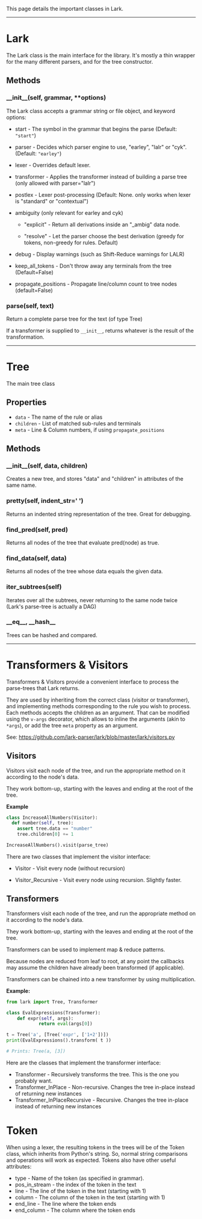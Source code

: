 This page details the important classes in Lark.

----

# Lark

The Lark class is the main interface for the library. It's mostly a thin wrapper for the many different parsers, and for the tree constructor.

## Methods

### \_\_init\_\_(self, grammar, **options)

The Lark class accepts a grammar string or file object, and keyword options:

* start - The symbol in the grammar that begins the parse (Default: `"start"`)

* parser - Decides which parser engine to use, "earley", "lalr" or "cyk". (Default: `"earley"`)

* lexer - Overrides default lexer.

* transformer - Applies the transformer instead of building a parse tree (only allowed with parser="lalr")

* postlex - Lexer post-processing (Default: None. only works when lexer is "standard" or "contextual")

* ambiguity (only relevant for earley and cyk)

     * "explicit" - Return all derivations inside an "_ambig" data node.

     * "resolve" - Let the parser choose the best derivation (greedy for tokens, non-greedy for rules. Default)

* debug - Display warnings (such as Shift-Reduce warnings for LALR)

* keep_all_tokens - Don't throw away any terminals from the tree (Default=False)

* propagate_positions - Propagate line/column count to tree nodes (default=False)

### parse(self, text)

Return a complete parse tree for the text (of type Tree)

If a transformer is supplied to `__init__`, returns whatever is the result of the transformation.

----

# Tree

The main tree class

## Properties

* `data` - The name of the rule or alias
* `children` - List of matched sub-rules and terminals
* `meta` - Line & Column numbers, if using `propagate_positions`

## Methods

### \_\_init\_\_(self, data, children)

Creates a new tree, and stores "data" and "children" in attributes of the same name.

### pretty(self, indent_str='  ')

Returns an indented string representation of the tree. Great for debugging.

### find_pred(self, pred)

Returns all nodes of the tree that evaluate pred(node) as true.

### find_data(self, data)

Returns all nodes of the tree whose data equals the given data.

### iter_subtrees(self)

Iterates over all the subtrees, never returning to the same node twice (Lark's parse-tree is actually a DAG)

### \_\_eq\_\_, \_\_hash\_\_

Trees can be hashed and compared.

----

# Transformers & Visitors

Transformers & Visitors provide a convenient interface to process the parse-trees that Lark returns.

They are used by inheriting from the correct class (visitor or transformer), and implementing methods corresponding to the rule you wish to process. Each methods accepts the children as an argument. That can be modified using the `v-args` decorator, which allows to inline the arguments (akin to `*args`), or add the tree `meta` property as an argument.

See: https://github.com/lark-parser/lark/blob/master/lark/visitors.py

## Visitors

Visitors visit each node of the tree, and run the appropriate method on it according to the node's data.

They work bottom-up, starting with the leaves and ending at the root of the tree.

**Example**
```python
class IncreaseAllNumbers(Visitor):
  def number(self, tree):
    assert tree.data == "number"
    tree.children[0] += 1

IncreaseAllNumbers().visit(parse_tree)
```

There are two classes that implement the visitor interface:

* Visitor - Visit every node (without recursion)

* Visitor_Recursive - Visit every node using recursion. Slightly faster.

## Transformers

Transformers visit each node of the tree, and run the appropriate method on it according to the node's data.

They work bottom-up, starting with the leaves and ending at the root of the tree.

Transformers can be used to implement map & reduce patterns.

Because nodes are reduced from leaf to root, at any point the callbacks may assume the children have already been transformed (if applicable).

Transformers can be chained into a new transformer by using multiplication.

**Example:**
```python
from lark import Tree, Transformer

class EvalExpressions(Transformer):
    def expr(self, args):
            return eval(args[0])

t = Tree('a', [Tree('expr', ['1+2'])])
print(EvalExpressions().transform( t ))

# Prints: Tree(a, [3])
```


Here are the classes that implement the transformer interface:
- Transformer - Recursively transforms the tree. This is the one you probably want.
- Transformer_InPlace - Non-recursive. Changes the tree in-place instead of returning new instances
- Transformer_InPlaceRecursive - Recursive. Changes the tree in-place instead of returning new instances

# Token

When using a lexer, the resulting tokens in the trees will be of the Token class, which inherits from Python's string. So, normal string comparisons and operations will work as expected. Tokens also have other useful attributes:

* type - Name of the token (as specified in grammar).
* pos_in_stream - the index of the token in the text
* line - The line of the token in the text (starting with 1)
* column - The column of the token in the text (starting with 1)
* end_line - The line where the token ends
* end_column - The column where the token ends